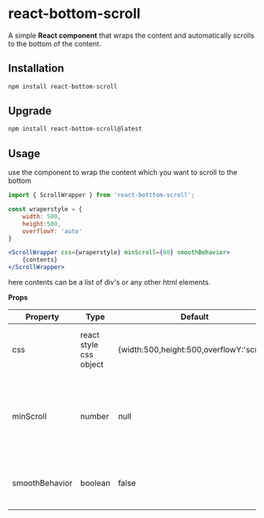# react-bottom-scroll

A simple **React component** that wraps the content and automatically scrolls to the bottom of the content. 

## Installation

```bash
npm install react-bottom-scroll
```

## Upgrade

```bash
npm install react-bottom-scroll@latest
```

## Usage

use the component to wrap the content which you want to scroll to the bottom

```jsx
import { ScrollWrapper } from 'react-botttom-scroll';

const wraperstyle = {
    width: 500,
    height:500,
    overflowY: 'auto'
}

<ScrollWrapper css={wraperstyle} minScroll={80} smoothBehavior>
    {contents}
</ScrollWrapper>

```

here contents can be a list of div's or any other html elements.


**Props**

| Property       | Type                   | Default                                   | Description                                                                                       |
|----------------|------------------------|-------------------------------------------|---------------------------------------------------------------------------------------------------|
| css            | react style css object | {width:500,height:500,overflowY:'scroll'} | css properties that will be set on scroll wrapper component                                       |
| minScroll      | number                 | null                                      | minimum scroll from bottom in pixels that should stop autoscroll to bottom if content is changed. |
| smoothBehavior | boolean                | false                                     | if smoothBehavior is true scrollBehavior is set to smooth                                         |

